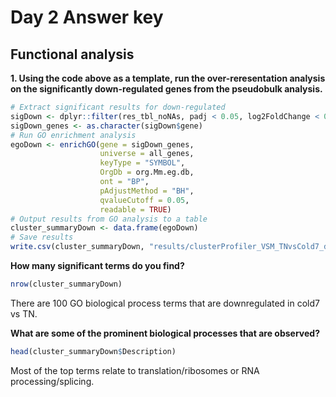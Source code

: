 # Day 2 Answer key

## Functional analysis

**1. Using the code above as a template, run the over-reresentation analysis on the significantly down-regulated genes from the pseudobulk analysis.**

```r
# Extract significant results for down-regulated
sigDown <- dplyr::filter(res_tbl_noNAs, padj < 0.05, log2FoldChange < 0)
sigDown_genes <- as.character(sigDown$gene)
# Run GO enrichment analysis 
egoDown <- enrichGO(gene = sigDown_genes, 
                    universe = all_genes,
                    keyType = "SYMBOL",
                    OrgDb = org.Mm.eg.db, 
                    ont = "BP", 
                    pAdjustMethod = "BH", 
                    qvalueCutoff = 0.05, 
                    readable = TRUE)
# Output results from GO analysis to a table
cluster_summaryDown <- data.frame(egoDown)
# Save results
write.csv(cluster_summaryDown, "results/clusterProfiler_VSM_TNvsCold7_downregulated.csv")
```

**How many significant terms do you find?**

```r
nrow(cluster_summaryDown)
```

There are 100 GO biological process terms that are downregulated in cold7 vs TN.

**What are some of the prominent biological processes that are observed?**

```r
head(cluster_summaryDown$Description)
```

Most of the top terms relate to translation/ribosomes or RNA processing/splicing.
